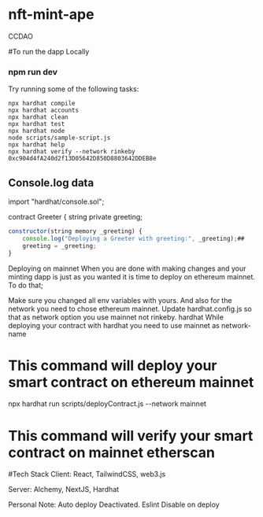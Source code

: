# nft-mint-ape

CCDAO

#To run the dapp Locally

### npm run dev

Try running some of the following tasks:

```shell
npx hardhat compile
npx hardhat accounts
npx hardhat clean
npx hardhat test
npx hardhat node
node scripts/sample-script.js
npx hardhat help
npx hardhat verify --network rinkeby 0xc904d4fA240d2f13D05642D850D8803642DDEB8e
```

## Console.log data

import "hardhat/console.sol";

contract Greeter {
string private greeting;

```js
constructor(string memory _greeting) {
    console.log("Deploying a Greeter with greeting:", _greeting);##
    greeting = _greeting;
}
```

Deploying on mainnet
When you are done with making changes and your minting dapp is just as you wanted it is time to deploy on ethereum mainnet. To do that;

Make sure you changed all env variables with yours. And also for the network you need to chose ethereum mainnet.
Update hardhat.config.js so that as network option you use mainnet not rinkeby. hardhat
While deploying your contract with hardhat you need to use mainnet as network-name

# This command will deploy your smart contract on ethereum mainnet

npx hardhat run scripts/deployContract.js --network mainnet

# This command will verify your smart contract on mainnet etherscan

#Tech Stack
Client: React, TailwindCSS, web3.js

Server: Alchemy, NextJS, Hardhat

Personal Note: Auto deploy Deactivated. Eslint Disable on deploy
